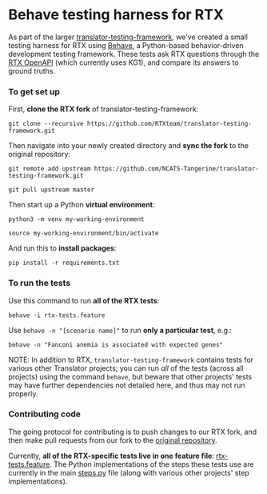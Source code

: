 # Behave testing harness for RTX

As part of the larger [translator-testing-framework](https://github.com/NCATS-Tangerine/translator-testing-framework), 
we've created a small testing harness for RTX using [Behave](https://behave.readthedocs.io/en/latest/), a Python-based 
behavior-driven development testing framework. These tests ask RTX questions through the [RTX OpenAPI](https://rtx.ncats.io/api/rtx/v1/ui/)
(which currently uses KG1), and compare its answers to ground truths.

### To get set up

First, **clone the RTX fork** of translator-testing-framework:

    git clone --recursive https://github.com/RTXteam/translator-testing-framework.git

Then navigate into your newly created directory and **sync the fork** to the original repository:

    git remote add upstream https://github.com/NCATS-Tangerine/translator-testing-framework.git

    git pull upstream master
    
Then start up a Python **virtual environment**:

    python3 -m venv my-working-environment

    source my-working-environment/bin/activate

And run this to **install packages**:

    pip install -r requirements.txt

### To run the tests

Use this command to run **all of the RTX tests**:

    behave -i rtx-tests.feature

Use `behave -n "[scenario name]"` to run **only a particular test**, e.g.:

    behave -n "Fanconi anemia is associated with expected genes"

NOTE: In addition to RTX, `translator-testing-framework` contains tests for various other Translator projects; you can run
_all_ of the tests (across all projects) using the command `behave`, but beware that other projects' tests may have further
dependencies not detailed here, and thus may not run properly.

### Contributing code

The going protocol for contributing is to push changes to our RTX fork, and then make pull requests from our fork 
to the [original repository](https://github.com/NCATS-Tangerine/translator-testing-framework).

Currently, **all of the RTX-specific tests live in one feature file**: [rtx-tests.feature](https://github.com/RTXteam/translator-testing-framework/blob/master/features/rtx-tests.feature). 
The Python implementations of the steps these tests use are currently in the main [steps.py](https://github.com/RTXteam/translator-testing-framework/blob/master/features/steps/steps.py) 
file (along with various other projects' step implementations).